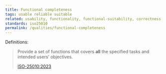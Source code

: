 ```yaml
---
title: Functional completeness
tags: usable reliable suitable
related: usability, functionality, functional-suitability, correctness
standards: iso25010
permalink: /qualities/functional-completeness
---
```


Definitions:

>Provide a set of functions that covers **all** the specified tasks and intended users’ objectives.
>
>[ISO-25010:2023](/references/#iso-25010-2023)



